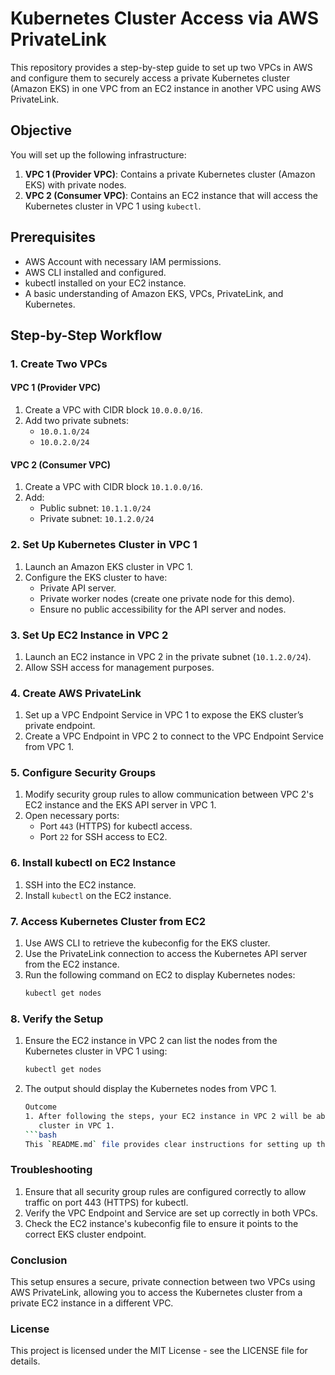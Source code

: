 # Kubernetes Cluster Access via AWS PrivateLink

This repository provides a step-by-step guide to set up two VPCs in AWS and configure them to securely access a private Kubernetes cluster (Amazon EKS) in one VPC from an EC2 instance in another VPC using AWS PrivateLink.

## Objective

You will set up the following infrastructure:
1. **VPC 1 (Provider VPC)**: Contains a private Kubernetes cluster (Amazon EKS) with private nodes.
2. **VPC 2 (Consumer VPC)**: Contains an EC2 instance that will access the Kubernetes cluster in VPC 1 using `kubectl`.

## Prerequisites

- AWS Account with necessary IAM permissions.
- AWS CLI installed and configured.
- kubectl installed on your EC2 instance.
- A basic understanding of Amazon EKS, VPCs, PrivateLink, and Kubernetes.

## Step-by-Step Workflow

### 1. Create Two VPCs

#### VPC 1 (Provider VPC)
1. Create a VPC with CIDR block `10.0.0.0/16`.
2. Add two private subnets:
   - `10.0.1.0/24`
   - `10.0.2.0/24`

#### VPC 2 (Consumer VPC)
1. Create a VPC with CIDR block `10.1.0.0/16`.
2. Add:
   - Public subnet: `10.1.1.0/24`
   - Private subnet: `10.1.2.0/24`

### 2. Set Up Kubernetes Cluster in VPC 1

1. Launch an Amazon EKS cluster in VPC 1.
2. Configure the EKS cluster to have:
   - Private API server.
   - Private worker nodes (create one private node for this demo).
   - Ensure no public accessibility for the API server and nodes.

### 3. Set Up EC2 Instance in VPC 2

1. Launch an EC2 instance in VPC 2 in the private subnet (`10.1.2.0/24`).
2. Allow SSH access for management purposes.

### 4. Create AWS PrivateLink

1. Set up a VPC Endpoint Service in VPC 1 to expose the EKS cluster’s private endpoint.
2. Create a VPC Endpoint in VPC 2 to connect to the VPC Endpoint Service from VPC 1.

### 5. Configure Security Groups

1. Modify security group rules to allow communication between VPC 2's EC2 instance and the EKS API server in VPC 1.
2. Open necessary ports:
   - Port `443` (HTTPS) for kubectl access.
   - Port `22` for SSH access to EC2.

### 6. Install kubectl on EC2 Instance

1. SSH into the EC2 instance.
2. Install `kubectl` on the EC2 instance.

### 7. Access Kubernetes Cluster from EC2

1. Use AWS CLI to retrieve the kubeconfig for the EKS cluster.
2. Use the PrivateLink connection to access the Kubernetes API server from the EC2 instance.
3. Run the following command on EC2 to display Kubernetes nodes:
   ```bash
   kubectl get nodes
### 8. Verify the Setup
1. Ensure the EC2 instance in VPC 2 can list the nodes from the Kubernetes cluster in VPC 1 using:
   ```bash
   kubectl get nodes

2. The output should display the Kubernetes nodes from VPC 1.
   ```bash
   Outcome
   1. After following the steps, your EC2 instance in VPC 2 will be able to access the private Kubernetes cluster in VPC 1 using AWS PrivateLink. When you run kubectl get nodes on the EC2 instance, you will see the Kubernetes nodes from the EKS  
      cluster in VPC 1.
   ```bash
   This `README.md` file provides clear instructions for setting up the VPCs, Kubernetes cluster, EC2 instance, and AWS PrivateLink, with troubleshooting tips and expected outcomes.

### Troubleshooting
1. Ensure that all security group rules are configured correctly to allow traffic on port 443 (HTTPS) for kubectl.
2. Verify the VPC Endpoint and Service are set up correctly in both VPCs.
3. Check the EC2 instance's kubeconfig file to ensure it points to the correct EKS cluster endpoint.

### Conclusion
This setup ensures a secure, private connection between two VPCs using AWS PrivateLink, allowing you to access the Kubernetes cluster from a private EC2 instance in a different VPC.

### License
This project is licensed under the MIT License - see the LICENSE file for details.
